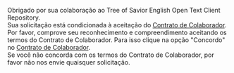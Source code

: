 Obrigado por sua colaboração ao Tree of Savior English Open Text Client Repository.
<br>Sua solicitação está condicionada à aceitação do <a href="https://cla-assistant.io/Treeofsavior/EnglishTranslation"> Contrato de Colaborador</a>.
<br>Por favor, comprove seu reconhecimento e compreendimento aceitando os termos do Contrato de Colaborador. Para isso clique na opção "Concordo" no <a href="https://cla-assistant.io/Treeofsavior/EnglishTranslation"> Contrato de Colaborador</a>.
<br>Se você não concorda com os termos do Contrato de Colaborador, por favor não nos envie quaisquer solicitação.

